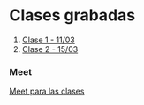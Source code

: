 # Clases grabadas

1. [Clase 1 - 11/03](https://www.youtube.com/watch?v=49h0kcZRGso&ab_channel=IntroalDesarrollodeSoftware)
2. [Clase 2 - 15/03](https://www.youtube.com/watch?v=a9CkQbEh1Do&t=4s&ab_channel=IntroalDesarrollodeSoftware)

### Meet
[Meet para las clases](http://meet.google.com/cjo-fcsf-qag)
